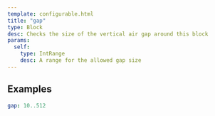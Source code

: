 ```yaml
---
template: configurable.html
title: "gap"
type: Block
desc: Checks the size of the vertical air gap around this block
params:
  self:
    type: IntRange
    desc: A range for the allowed gap size
---
```


## Examples

```yaml
gap: 10..512
```
